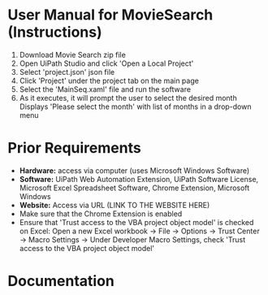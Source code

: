 # User Manual for MovieSearch (Instructions)
  1. Download Movie Search zip file
  2. Open UiPath Studio and click 'Open a Local Project'
  3. Select 'project.json' json file
  4. Click 'Project' under the project tab on the main page
  5. Select the 'MainSeq.xaml' file and run the software
  6. As it executes, it will prompt the user to select the desired month
      Displays 'Please select the month' with list of months in a drop-down menu

# Prior Requirements
- **Hardware:** access via computer (uses Microsoft Windows Software)
- **Software:** UiPath Web Automation Extension, UiPath Software License, Microsoft Excel Spreadsheet Software, Chrome Extension, Microsoft Windows
- **Website:** Access via URL (LINK TO THE WEBSITE HERE)
- Make sure that the Chrome Extension is enabled
- Ensure that 'Trust access to the VBA project object model' is checked on Excel: Open a new Excel workbook -> File -> Options -> Trust Center -> Macro Settings -> Under Developer Macro Settings, check 'Trust access to the VBA project object model'

# Documentation 
